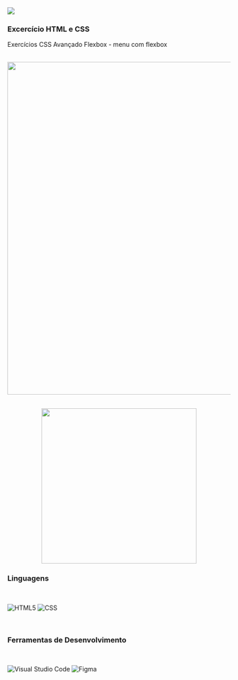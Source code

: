 <html>
<head></head>
<body>

<img src="https://user-images.githubusercontent.com/88951197/234160315-46a53252-5003-4f6b-b924-bf23016e87bc.png" align="center"/>

 <br>


### Excercício HTML e CSS

<p>Exercícios CSS Avançado Flexbox - menu com flexbox</p>

<br>
 
 <div align="center">  
  
  <img src="https://user-images.githubusercontent.com/88951197/234162160-c7117a1f-d00e-4c2d-875c-b1f03a46c2c5.png" align="center" width="750px"/>
 
 <br>
 <br>
 
 <img src="https://user-images.githubusercontent.com/88951197/234162474-fe27f947-713d-4edc-a149-7f8656624b7f.png" height="350px"/> </div>
 
 

 

### Linguagens

<br>

  ![HTML5](https://img.shields.io/badge/-HTML5-333333?style=flat&logo=HTML5)
  ![CSS](https://img.shields.io/badge/-CSS-333333?style=flat&logo=CSS3&logoColor=1572B6)
  <!-- ![React](https://img.shields.io/badge/-React-333333?style=flat&logo=react)
  ![MySQL](https://img.shields.io/badge/-MySQL-333333?style=flat&logo=mysql) -->

 <br/>
 
### Ferramentas de Desenvolvimento

<br>

  ![Visual Studio Code](https://img.shields.io/badge/-Visual%20Studio%20Code-333333?style=flat&logo=visual-studio-code&logoColor=007ACC)
  ![Figma](https://img.shields.io/badge/-Figma-333333?style=flat&logo=figma&logoColor=007ACC)



<body>
</html>


